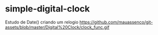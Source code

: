 # simple-digital-clock
Estudo de Date() criando um relogio 
https://github.com/mauassenco/git-assets/blob/master/Digital%20Clock/clock_func.gif

